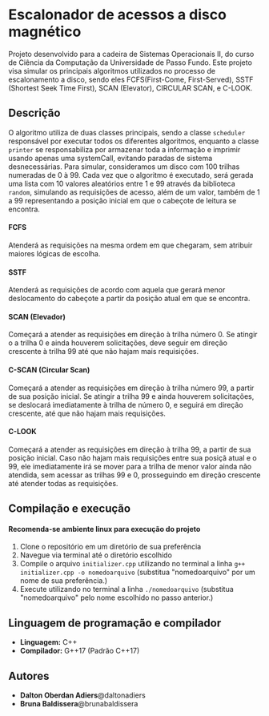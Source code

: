 # Escalonador de acessos a disco magnético
  Projeto desenvolvido para a cadeira de Sistemas Operacionais II, do curso de Ciência da Computação da Universidade de Passo Fundo.
  Este projeto visa simular os principais algoritmos utilizados no processo de escalonamento a disco, sendo eles FCFS(First-Come, First-Served), SSTF (Shortest Seek Time First), SCAN (Elevator), CIRCULAR SCAN, e C-LOOK.
## Descrição 
O algoritmo utiliza de duas classes principais, sendo a classe `scheduler` responsável por executar todos os diferentes algoritmos, enquanto a classe `printer` se responsabiliza por armazenar toda a informação e imprimir usando apenas uma systemCall, evitando paradas de sistema desnecessárias.
Para simular, consideramos um disco com 100 trilhas numeradas de 0 à 99. Cada vez que o algoritmo é executado, será gerada uma lista com 10 valores aleatórios entre 1 e 99 através da biblioteca `random`, simulando as requisições de acesso, além de um valor, também de 1 a 99 representando a posição inicial em que o cabeçote de leitura se encontra.
#### FCFS
Atenderá as requisições na mesma ordem em que chegaram, sem atribuir maiores lógicas de escolha.
#### SSTF
Atenderá as requisições de acordo com aquela que gerará menor deslocamento do cabeçote a partir da posição atual em que se encontra.
#### SCAN (Elevador)
Começará a atender as requisições em direção à trilha número 0. Se atingir o a trilha 0 e ainda houverem solicitações, deve seguir em direção crescente à trilha 99 até que não hajam mais requisições.
#### C-SCAN (Circular Scan)
Começará a atender as requisições em direção à trilha número 99, a partir de sua posição inicial. Se atingir a trilha 99 e ainda houverem solicitações, se deslocará imediatamente à trilha de número 0, e seguirá em direção crescente, até que não hajam mais requisições.
#### C-LOOK
Começará a atender as requisições em direção à trilha 99, a partir de sua posição inicial. Caso não hajam mais requisições entre sua posiçã atual e o 99, ele imediatamente irá se mover para a trilha de menor valor ainda não atendida, sem acessar as trilhas 99 e 0, prosseguindo em direção crescente até atender todas as requisições.
## Compilação e execução
#### Recomenda-se ambiente linux para execução do projeto
  1. Clone o repositório em um diretório de sua preferência
  2. Navegue via terminal até o diretório escolhido
  3. Compile o arquivo `initializer.cpp` utilizando no terminal a linha `g++ initializer.cpp -o nomedoarquivo` (substitua "nomedoarquivo" por um nome de sua preferência.)
  4. Execute utilizando no terminal a linha `./nomedoarquivo` (substitua "nomedoarquivo" pelo nome escolhido no passo anterior.)
## Linguagem de programação e compilador 
- **Linguagem:** C++
- **Compilador:** G++17 (Padrão C++17)
## Autores
- **Dalton Oberdan Adiers**@daltonadiers
- **Bruna Baldissera**@brunabaldissera
